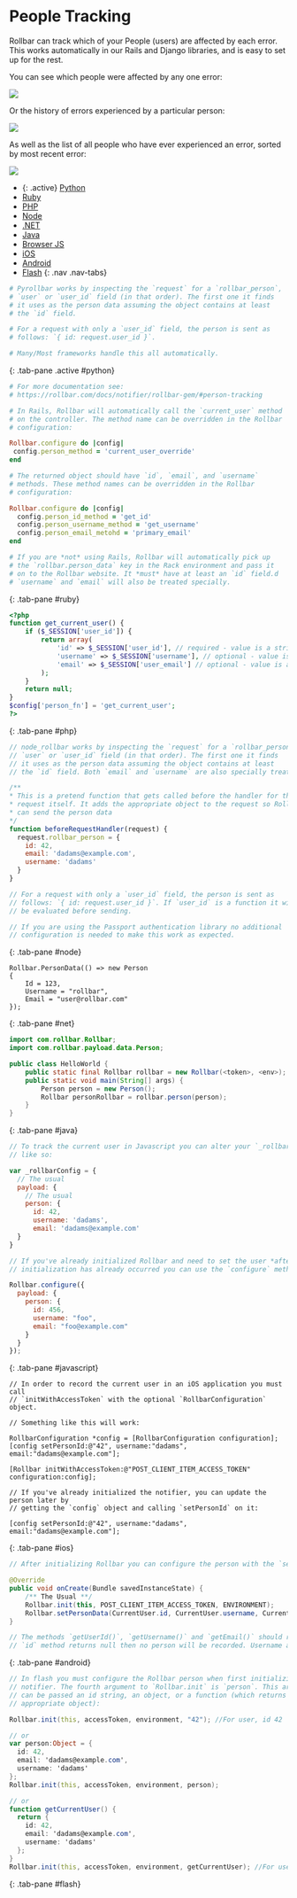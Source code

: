 # People Tracking

Rollbar can track which of your People (users) are affected by each error. This works automatically
in our Rails and Django libraries, and is easy to set up for the rest.

You can see which people were affected by any one error:

![](../images/guides/person-tracking/people_item.png)

Or the history of errors experienced by a particular person:

![](../images/guides/person-tracking/person_detail.png)

As well as the list of all people who have ever experienced an error, sorted by most recent error:

![](../images/guides/person-tracking/people_project.png)

* {: .active} [Python](#python)
* [Ruby](#ruby)
* [PHP](#php)
* [Node](#node)
* [.NET](#net)
* [Java](#java)
* [Browser JS](#javascript)
* [iOS](#ios)
* [Android](#android)
* [Flash](#flash) 
{: .nav .nav-tabs}

<div class="tab-content">

```python
# Pyrollbar works by inspecting the `request` for a `rollbar_person`,
# `user` or `user_id` field (in that order). The first one it finds
# it uses as the person data assuming the object contains at least
# the `id` field.

# For a request with only a `user_id` field, the person is sent as
# follows: `{ id: request.user_id }`.

# Many/Most frameworks handle this all automatically.
```
{: .tab-pane .active #python}

```ruby
# For more documentation see:
# https://rollbar.com/docs/notifier/rollbar-gem/#person-tracking

# In Rails, Rollbar will automatically call the `current_user` method
# on the controller. The method name can be overridden in the Rollbar
# configuration:

Rollbar.configure do |config|
 config.person_method = 'current_user_override'
end

# The returned object should have `id`, `email`, and `username`
# methods. These method names can be overridden in the Rollbar
# configuration:

Rollbar.configure do |config|
  config.person_id_method = 'get_id'
  config.person_username_method = 'get_username'
  config.person_email_metohd = 'primary_email'
end

# If you are *not* using Rails, Rollbar will automatically pick up
# the `rollbar.person_data` key in the Rack environment and pass it
# on to the Rollbar website. It *must* have at least an `id` field.d
# `username` and `email` will also be treated specially.
```
{: .tab-pane #ruby}

```php
<?php
function get_current_user() {
    if ($_SESSION['user_id']) {
        return array(
            'id' => $_SESSION['user_id'], // required - value is a string
            'username' => $_SESSION['username'], // optional - value is a string
            'email' => $_SESSION['user_email'] // optional - value is a string
        );
    }
    return null;
}
$config['person_fn'] = 'get_current_user';
?>
```
{: .tab-pane #php}

```js
// node_rollbar works by inspecting the `request` for a `rollbar_person`,
// `user` or `user_id` field (in that order). The first one it finds
// it uses as the person data assuming the object contains at least
// the `id` field. Both `email` and `username` are also specially treated.

/**
* This is a pretend function that gets called before the handler for the
* request itself. It adds the appropriate object to the request so Rollbar
* can send the person data
*/
function beforeRequestHandler(request) {
  request.rollbar_person = {
    id: 42,
    email: 'dadams@example.com',
    username: 'dadams'
  }
}

// For a request with only a `user_id` field, the person is sent as
// follows: `{ id: request.user_id }`. If `user_id` is a function it will
// be evaluated before sending.

// If you are using the Passport authentication library no additional
// configuration is needed to make this work as expected.
```
{: .tab-pane #node}

```
Rollbar.PersonData(() => new Person
{
    Id = 123,
    Username = "rollbar",
    Email = "user@rollbar.com"
});
```
{: .tab-pane #net}


```java
import com.rollbar.Rollbar;
import com.rollbar.payload.data.Person;

public class HelloWorld {
    public static final Rollbar rollbar = new Rollbar(<token>, <env>);
    public static void main(String[] args) {
        Person person = new Person();
        Rollbar personRollbar = rollbar.person(person);
    }
}
```
{: .tab-pane #java}

```js
// To track the current user in Javascript you can alter your `_rollbarConfig`
// like so:

var _rollbarConfig = {
  // The usual
  payload: {
    // The usual
    person: {
      id: 42,
      username: 'dadams',
      email: 'dadams@example.com'
  }
}

// If you've already initialized Rollbar and need to set the user *after*
// initialization has already occurred you can use the `configure` method:

Rollbar.configure({
  payload: {
    person: {
      id: 456,
      username: "foo",
      email: "foo@example.com"
    }
  }
});
```
{: .tab-pane #javascript}

```objective_c
// In order to record the current user in an iOS application you must call
// `initWithAccessToken` with the optional `RollbarConfiguration` object.

// Something like this will work:

RollbarConfiguration *config = [RollbarConfiguration configuration];
[config setPersonId:@"42", username:"dadams", email:"dadams@example.com"];

[Rollbar initWithAccessToken:@"POST_CLIENT_ITEM_ACCESS_TOKEN" configuration:config];

// If you've already initialized the notifier, you can update the person later by
// getting the `config` object and calling `setPersonId` on it:

[config setPersonId:@"42", username:"dadams", email:"dadams@example.com"];
```
{: .tab-pane #ios}

```java
// After initializing Rollbar you can configure the person with the `setPersonData` method:

@Override
public void onCreate(Bundle savedInstanceState) {
    /** The Usual **/
    Rollbar.init(this, POST_CLIENT_ITEM_ACCESS_TOKEN, ENVIRONMENT);
    Rollbar.setPersonData(CurrentUser.id, CurrentUser.username, CurrentUser.email);
}

// The methods `getUserId()`, `getUsername()` and `getEmail()` should return strings. If the
// `id` method returns null then no person will be recorded. Username and email are optional.
```
{: .tab-pane #android}

```actionscript
// In flash you must configure the Rollbar person when first initializing the
// notifier. The fourth argument to `Rollbar.init` is `person`. This argument
// can be passed an id string, an object, or a function (which returns an
// appropriate object):

Rollbar.init(this, accessToken, environment, "42"); //For user, id 42

// or
var person:Object = {
  id: 42,
  email: 'dadams@example.com',
  username: 'dadams'
};
Rollbar.init(this, accessToken, environment, person);

// or
function getCurrentUser() {
  return {
    id: 42,
    email: 'dadams@example.com',
    username: 'dadams'
  };
}
Rollbar.init(this, accessToken, environment, getCurrentUser); //For user, id 42
```
{: .tab-pane #flash}

</div>
